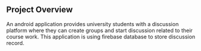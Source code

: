 ## Project Overview
An android application provides university students with a discussion platform where they can create groups and start discussion related to their course work. This application is using firebase database to store discussion record.

